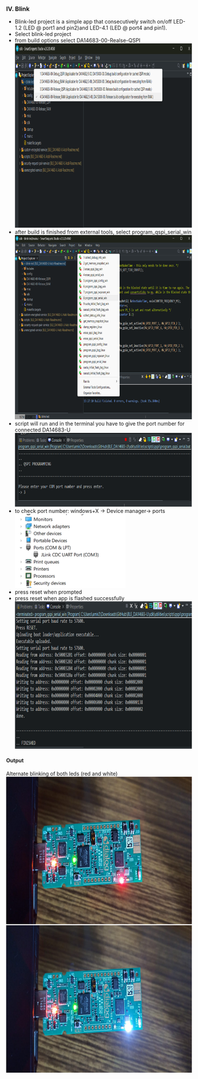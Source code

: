 ### IV. Blink
-   Blink-led project is a simple app that consecutively switch on/off  LED-1.2 (LED @ port1 and pin2)and LED-4.1 (LED @ port4 and pin1).
-   Select blink-led project
-   from build options select DA14683-00-Realse-QSPI  
      <img src="/images/4.1.png"  height="500">
-   after build is finished from external tools, select program_qspi_serial_win  
      <img src="/images/4.2.png"  height="500">
-   script will run and in the terminal you have to give the port number for connected DA14683-U  
      <img src="/images/4.3.png"  height="200">
-   to check port number: windows+X -> Device manager-> ports  
     <img src="/images/4.4.png"  height="200">
-   press reset when prompted
-   press reset when app is flashed successfully  
      <img src="/images/4.5.png"  height="400">

#### Output
Alternate blinking of both leds (red and white)
<img src="/images/DA14683-red.jpeg"  height="400">
<img src="/images/DA14683-white%20.jpeg"  height="400">
      
